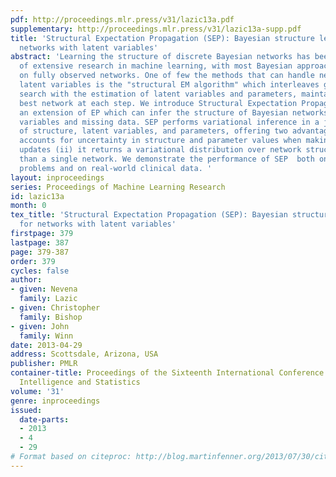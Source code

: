 ```yaml
---
pdf: http://proceedings.mlr.press/v31/lazic13a.pdf
supplementary: http://proceedings.mlr.press/v31/lazic13a-supp.pdf
title: 'Structural Expectation Propagation (SEP): Bayesian structure learning for
  networks with latent variables'
abstract: 'Learning the structure of discrete Bayesian networks has been the subject
  of extensive research in machine learning, with most Bayesian approaches focusing
  on fully observed networks. One of few the methods that can handle networks with
  latent variables is the "structural EM algorithm" which interleaves greedy structure
  search with the estimation of latent variables and parameters, maintaining a single
  best network at each step. We introduce Structural Expectation Propagation (SEP),
  an extension of EP which can infer the structure of Bayesian networks having latent
  variables and missing data. SEP performs variational inference in a joint model
  of structure, latent variables, and parameters, offering two advantages: (i) it
  accounts for uncertainty in structure and parameter values when making local distribution
  updates (ii) it returns a variational distribution over network structures rather
  than a single network. We demonstrate the performance of SEP  both on synthetic
  problems and on real-world clinical data. '
layout: inproceedings
series: Proceedings of Machine Learning Research
id: lazic13a
month: 0
tex_title: 'Structural Expectation Propagation (SEP): Bayesian structure learning
  for networks with latent variables'
firstpage: 379
lastpage: 387
page: 379-387
order: 379
cycles: false
author:
- given: Nevena
  family: Lazic
- given: Christopher
  family: Bishop
- given: John
  family: Winn
date: 2013-04-29
address: Scottsdale, Arizona, USA
publisher: PMLR
container-title: Proceedings of the Sixteenth International Conference on Artificial
  Intelligence and Statistics
volume: '31'
genre: inproceedings
issued:
  date-parts:
  - 2013
  - 4
  - 29
# Format based on citeproc: http://blog.martinfenner.org/2013/07/30/citeproc-yaml-for-bibliographies/
---
```

